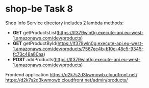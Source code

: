 # shop-be Task 8

Shop Info Service directory includes 2 lambda methods:
- **GET** getProductsList(https://lf379wln0g.execute-api.eu-west-1.amazonaws.com/dev/products)
- **GET** getProductById(https://lf379wln0g.execute-api.eu-west-1.amazonaws.com/dev/products/7567ec4b-b10c-48c5-9345-fc73c48a80aa)
- **POST** addProducts(https://lf379wln0g.execute-api.eu-west-1.amazonaws.com/dev/products)

Frontend application
https://d2k7s2d3kwmowb.cloudfront.net/
https://d2k7s2d3kwmowb.cloudfront.net/admin/products/

